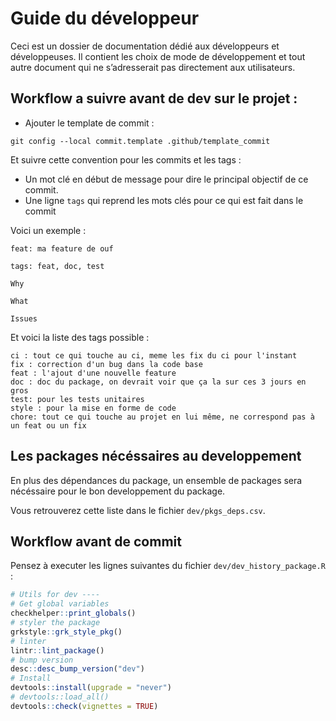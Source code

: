 Guide du développeur
================

Ceci est un dossier de documentation dédié aux développeurs et
développeuses. Il contient les choix de mode de développement et tout
autre document qui ne s’adresserait pas directement aux utilisateurs.

## Workflow a suivre avant de dev sur le projet :

-   Ajouter le template de commit :

<!-- -->

    git config --local commit.template .github/template_commit

Et suivre cette convention pour les commits et les tags :

-   Un mot clé en début de message pour dire le principal objectif de ce
    commit.
-   Une ligne `tags` qui reprend les mots clés pour ce qui est fait dans
    le commit

Voici un exemple :

    feat: ma feature de ouf

    tags: feat, doc, test

    Why

    What

    Issues

Et voici la liste des tags possible :

    ci : tout ce qui touche au ci, meme les fix du ci pour l'instant
    fix : correction d'un bug dans la code base
    feat : l'ajout d'une nouvelle feature
    doc : doc du package, on devrait voir que ça la sur ces 3 jours en gros
    test: pour les tests unitaires
    style : pour la mise en forme de code
    chore: tout ce qui touche au projet en lui même, ne correspond pas à un feat ou un fix

## Les packages nécéssaires au developpement

En plus des dépendances du package, un ensemble de packages sera
nécéssaire pour le bon developpement du package.

Vous retrouverez cette liste dans le fichier `dev/pkgs_deps.csv`.

## Workflow avant de commit

Pensez à executer les lignes suivantes du fichier
`dev/dev_history_package.R` :

``` r
# Utils for dev ----
# Get global variables
checkhelper::print_globals()
# styler the package
grkstyle::grk_style_pkg()
# linter
lintr::lint_package()
# bump version
desc::desc_bump_version("dev")
# Install
devtools::install(upgrade = "never")
# devtools::load_all()
devtools::check(vignettes = TRUE)
```
